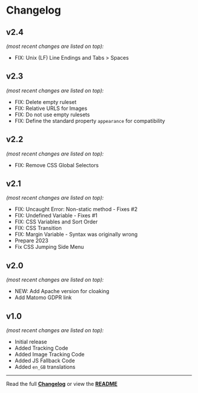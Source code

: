# Changelog

## v2.4

_(most recent changes are listed on top):_
- FIX: Unix (LF) Line Endings and Tabs > Spaces


## v2.3

_(most recent changes are listed on top):_
- FIX: Delete empty ruleset
- FIX: Relative URLS for Images
- FIX: Do not use empty rulesets
- FIX: Define the standard property `appearance` for compatibility


## v2.2

_(most recent changes are listed on top):_
- FIX: Remove CSS Global Selectors


## v2.1

_(most recent changes are listed on top):_
- FIX: Uncaught Error: Non-static method - Fixes #2
- FIX: Undefined Variable - Fixes #1
- FIX: CSS Variables and Sort Order
- FIX: CSS Transition
- FIX: Margin Variable - Syntax was originally wrong
- Prepare 2023
- Fix CSS Jumping Side Menu


## v2.0

_(most recent changes are listed on top):_
- NEW: Add Apache version for cloaking
- Add Matomo GDPR link


## v1.0

_(most recent changes are listed on top):_
- Initial release
- Added Tracking Code
- Added Image Tracking Code
- Added JS Fallback Code
- Added `en_GB` translations

---

Read the full [**Changelog**](../master/changelog.md "See changes") or view the [**README**](../master/README.md "View README")
